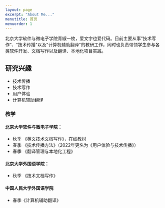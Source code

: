 ```yaml
---
layout: page
excerpt: "About Me..."
menutitle: 首页
menuorder: 1
---
```


北京大学软件与微电子学院青椒一枚，爱文字也爱代码。目前主要从事"技术写作”、"技术传播"以及"计算机辅助翻译"的教研工作，同时也负责带领学生参与各类软件开发、文档写作以及翻译、本地化项目实践。

## 研究兴趣

- 技术传播
- 技术写作
- 用户体验
- 计算机辅助翻译


### 教学

#### 北京大学软件与微电子学院：

- 秋季 《英文技术文档写作》，<a href="http://tw.gaozhijun.me/index.html">在线教材</a>
- 春季 《技术传播方法》（2022年更名为《用户体验与技术传播》）
- 春季 《翻译管理与本地化工程》

#### 北京大学外国语学院：

- 秋季 《技术文档写作》

#### 中国人民大学外国语学院

* 春季《计算机辅助翻译》